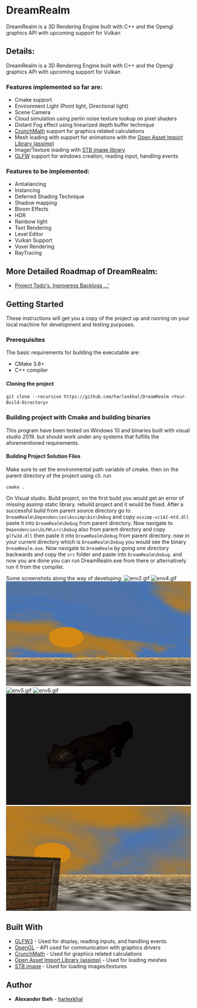 # DreamRealm
DreamRealm is a 3D Rendering Engine built with C++ and the Opengl graphics API with upcoming support for Vulkan

## Details:
DreamRealm is a 3D Rendering Engine built with C++ and the Opengl graphics API with upcoming support for Vulkan

### Features implemented so far are:
* Cmake support
* Environment Light (Point light, Directional light)
* Scene Camera
* Cloud simulation using perlin noise texture lookup on pixel shaders
* Distant Fog effect using linearized depth buffer technique
* [CrunchMath](https://github.com/harlexkhal/CrunchMath) support for graphics related calculations
* Mesh loading with support for animations with the [Open Asset Import Library (assimp)](https://github.com/assimp/assimp)
* Image/Texture loading with [STB image library](https://github.com/nothings/stb/blob/master/stb_image.h)
* [GLFW](https://github.com/glfw/glfw) support for windows creation, reading input, handling events

### Features to be implemented:
* Antialiancing
* Instancing
* Deferred Shading Technique
* Shadow mapping
* Bloom Effects
* HDR
* Rainbow light
* Text Rendering
* Level Editor
* Vulkan Support
* Voxel Rendering
* RayTracing

## More Detailed Roadmap of DreamRealm:
* [Project Todo's, Inprogress Backlogs ...'](https://github.com/users/harlexkhal/projects/3)

## Getting Started
These instructions will get you a copy of the project up and running on your local machine for development and testing purposes.

### Prerequisites
The basic requirements for building the executable are:

* CMake 3.8+
* C++ compiler

#### Cloning the project
```
git clone --recursive https://github.com/harlexkhal/DreamRealm <Your-Build-Directory>
```

### Building project with Cmake and building binaries
This program have been tested on Windows 10 and binaries built with visual studio 2019. but should work under any systems that fulfills the aforementioned requirements.

#### Building Project Solution Files
Make sure to set the environmental path variable of cmake. then on the parent directory of the project using cli. run

```
cmake .
```
On Visual studio. Build project, on the first build you would get an error of missing assimp static library. rebuild project and it would be fixed.
After a successful build from parent source directory go to ``` DreamRealm\Dependencies\Assimp\bin\Debug ``` and copy ``` assimp-vc142-mtd.dll ```
paste it into ``` DreamRealm\Debug ``` from parent directory. Now navigate to ``` Dependencies\GLFW\src\Debug ``` also from parent directory and copy ``` glfw3d.dll ``` then
paste it into ``` DreamRealm\Debug ``` from parent directory. now in your current directory which is ``` DreamRealm\Debug ``` you would see the binary ``` DreamRealm.exe ```. 
Now navigate to ``` DreamRealm ``` by going one directory backwards and copy the ``` src ``` folder and paste into ``` DreamRealm\Debug ```. and now you are done you can run
DreamRealm.exe from there or alternatively run it from the compiler.

Some screenshots along the way of developing:
![env2.gif](Resources/Features/Environment-Simulation/env2.gif)
![env4.gif](Resources/Features/Environment-Simulation/env4.gif)
![env3.png](Resources/Features/Environment-Simulation/env3.png)
![env5.gif](Resources/Features/Environment-Simulation/env5.gif)
![env6.gif](Resources/Features/Environment-Simulation/env6.gif)
![Scene2.gif](Resources/Features/Scene2.gif)
![env1.png](Resources/Features/Environment-Simulation/env1.png)

## Built With
* [GLFW3](https://www.glfw.org/) - Used for display, reading inputs, and handling events
* [OpenGL](https://www.opengl.org/) - API used for communication with graphics drivers
* [CrunchMath](https://github.com/harlexkhal/CrunchMath) - Used for graphics related calculations
* [Open Asset Import Library (assimp)](http://assimp.org/) - Used for loading meshes
* [STB image](https://github.com/nothings/stb/blob/master/stb_image.h) - Used for loading images/textures 
## Author
* **Alexander Ibeh** - [harlexkhal](https://github.com/harlexkhal)